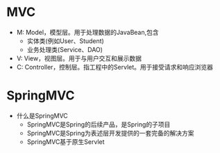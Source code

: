 # MVC
- M: Model，模型层。用于处理数据的JavaBean,包含
    - 实体类(例如User、Student)
    - 业务处理类(Service、DAO)
- V: View，视图层。用于与用户交互和展示数据
- C: Controller，控制层。指工程中的Servlet。用于接受请求和响应浏览器

# SpringMVC
- 什么是SpringMVC
    - SpringMVC是Spring的后续产品，是Spring的子项目
    - SpringMVC是Spring为表述层开发提供的一套完备的解决方案
    - SpringMVC基于原生Servlet

